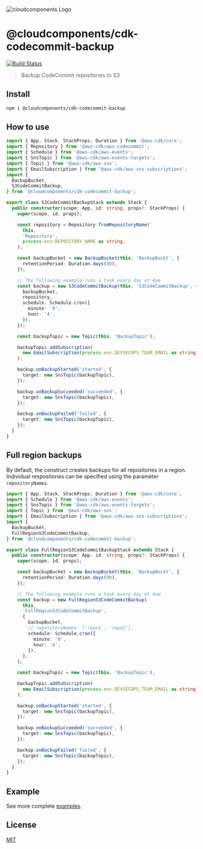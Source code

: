 ![cloudcomponents Logo](/logo.png?raw=true)

# @cloudcomponents/cdk-codecommit-backup

[![Build Status](https://travis-ci.org/cloudcomponents/cdk-constructs.svg?branch=master)](https://travis-ci.org/cloudcomponents/cdk-constructs)

> Backup CodeCommit repositories to S3

## Install

```bash
npm i @cloudcomponents/cdk-codecommit-backup
```

## How to use

```typescript
import { App, Stack, StackProps, Duration } from '@aws-cdk/core';
import { Repository } from '@aws-cdk/aws-codecommit';
import { Schedule } from '@aws-cdk/aws-events';
import { SnsTopic } from '@aws-cdk/aws-events-targets';
import { Topic } from '@aws-cdk/aws-sns';
import { EmailSubscription } from '@aws-cdk/aws-sns-subscriptions';
import {
  BackupBucket,
  S3CodeCommitBackup,
} from '@cloudcomponents/cdk-codecommit-backup';

export class S3CodeCommitBackupStack extends Stack {
  public constructor(scope: App, id: string, props?: StackProps) {
    super(scope, id, props);

    const repository = Repository.fromRepositoryName(
      this,
      'Repository',
      process.env.REPOSITORY_NAME as string,
    );

    const backupBucket = new BackupBucket(this, 'BackupBuckt', {
      retentionPeriod: Duration.days(90),
    });

    // The following example runs a task every day at 4am
    const backup = new S3CodeCommitBackup(this, 'S3CodeCommitBackup', {
      backupBucket,
      repository,
      schedule: Schedule.cron({
        minute: '0',
        hour: '4',
      }),
    });

    const backupTopic = new Topic(this, 'BackupTopic');

    backupTopic.addSubscription(
      new EmailSubscription(process.env.DEVSECOPS_TEAM_EMAIL as string),
    );

    backup.onBackupStarted('started', {
      target: new SnsTopic(backupTopic),
    });

    backup.onBackupSucceeded('succeeded', {
      target: new SnsTopic(backupTopic),
    });

    backup.onBackupFailed('failed', {
      target: new SnsTopic(backupTopic),
    });
  }
}
```

## Full region backups

By default, the construct creates backups for all repositories in a region. Individual respositories can be specified using the parameter `repositoryNames`.

```typescript
import { App, Stack, StackProps, Duration } from '@aws-cdk/core';
import { Schedule } from '@aws-cdk/aws-events';
import { SnsTopic } from '@aws-cdk/aws-events-targets';
import { Topic } from '@aws-cdk/aws-sns';
import { EmailSubscription } from '@aws-cdk/aws-sns-subscriptions';
import {
  BackupBucket,
  FullRegionS3CodeCommitBackup,
} from '@cloudcomponents/cdk-codecommit-backup';

export class FullRegionS3CodeCommitBackupStack extends Stack {
  public constructor(scope: App, id: string, props?: StackProps) {
    super(scope, id, props);

    const backupBucket = new BackupBucket(this, 'BackupBuckt', {
      retentionPeriod: Duration.days(90),
    });

    // The following example runs a task every day at 4am
    const backup = new FullRegionS3CodeCommitBackup(
      this,
      'FullRegionS3CodeCommitBackup',
      {
        backupBucket,
        // repositoryNames: ['repo1', 'repo2'],
        schedule: Schedule.cron({
          minute: '0',
          hour: '4',
        }),
      },
    );

    const backupTopic = new Topic(this, 'BackupTopic');

    backupTopic.addSubscription(
      new EmailSubscription(process.env.DEVSECOPS_TEAM_EMAIL as string),
    );

    backup.onBackupStarted('started', {
      target: new SnsTopic(backupTopic),
    });

    backup.onBackupSucceeded('succeeded', {
      target: new SnsTopic(backupTopic),
    });

    backup.onBackupFailed('failed', {
      target: new SnsTopic(backupTopic),
    });
  }
}
```

## Example

See more complete [examples](../../examples).

## License

[MIT](./LICENSE)
